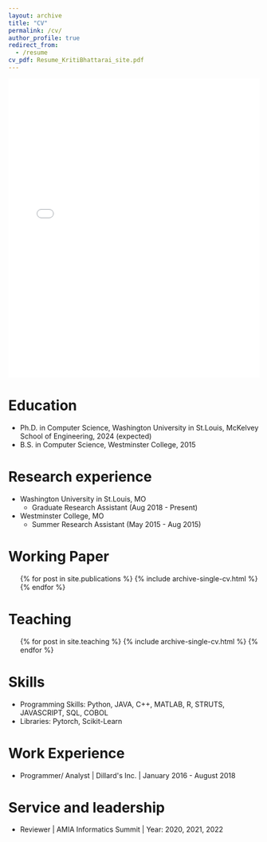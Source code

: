 ```yaml
---
layout: archive
title: "CV"
permalink: /cv/
author_profile: true
redirect_from:
  - /resume
cv_pdf: Resume_KritiBhattarai_site.pdf
---
```


<embed src="{{ page.cv_pdf }}" type="application/pdf" width="100%" height="600px" />




Education
======
* Ph.D. in Computer Science, Washington University in St.Louis, McKelvey School of Engineering, 2024 (expected)
* B.S. in Computer Science, Westminster College, 2015

Research experience
======
* Washington University in St.Louis, MO
  * Graduate Research Assistant (Aug 2018 - Present)
* Westminster College, MO
  * Summer Research Assistant (May 2015 - Aug 2015)

Working Paper
======
  <ul>  
  {% for post in site.publications %}
    {% include archive-single-cv.html %}
  {% endfor %}</ul>



Teaching
======
  <ul>{% for post in site.teaching %}
    {% include archive-single-cv.html %}
  {% endfor %}</ul>


Skills
======
* Programming Skills: Python, JAVA, C++, MATLAB, R, STRUTS, JAVASCRIPT, SQL, COBOL
* Libraries: Pytorch, Scikit-Learn



Work Experience
======
* Programmer/ Analyst | Dillard's Inc. | January 2016 - August 2018

Service and leadership
======
* Reviewer | AMIA Informatics Summit | Year: 2020, 2021, 2022
